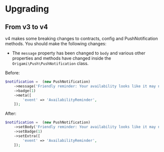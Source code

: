 # Upgrading

## From v3 to v4

v4 makes some breaking changes to contracts, config and PushNotification methods. You should make the following changes:

- The `message` property has been changed to `body` and various other properties and methods have changed inside the `Origami\Push\PushNotification` class. 

Before:

```php
$notification =  (new PushNotification)
    ->message('Friendly reminder: Your availability looks like it may need updating. Please ensure you keep your availability regularly updated.')
    ->badge(1)
    ->meta([
        'event' => 'AvailabilityReminder',
    ]);
```

After:

```php
$notification =  (new PushNotification)
    ->setBody('Friendly reminder: Your availability looks like it may need updating. Please ensure you keep your availability regularly updated.')
    ->setBadge(1)
    ->setExtra([
        'event' => 'AvailabilityReminder',
    ]);
```